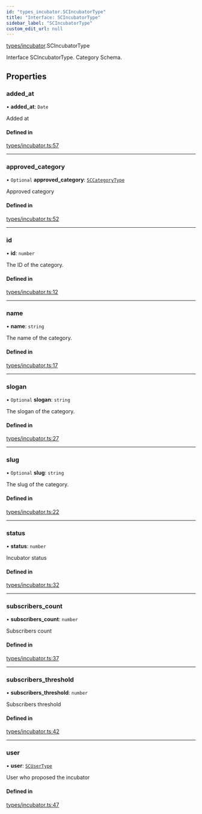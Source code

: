```yaml
---
id: "types_incubator.SCIncubatorType"
title: "Interface: SCIncubatorType"
sidebar_label: "SCIncubatorType"
custom_edit_url: null
---
```


[types/incubator](../modules/types_incubator.md).SCIncubatorType

Interface SCIncubatorType.
Category Schema.

## Properties

### added\_at

• **added\_at**: `Date`

Added at

#### Defined in

[types/incubator.ts:57](https://github.com/selfcommunity/community-ui/blob/cab08cf/packages/sc-core/src/types/incubator.ts#L57)

___

### approved\_category

• `Optional` **approved\_category**: [`SCCategoryType`](types_category.SCCategoryType.md)

Approved category

#### Defined in

[types/incubator.ts:52](https://github.com/selfcommunity/community-ui/blob/cab08cf/packages/sc-core/src/types/incubator.ts#L52)

___

### id

• **id**: `number`

The ID of the category.

#### Defined in

[types/incubator.ts:12](https://github.com/selfcommunity/community-ui/blob/cab08cf/packages/sc-core/src/types/incubator.ts#L12)

___

### name

• **name**: `string`

The name of the category.

#### Defined in

[types/incubator.ts:17](https://github.com/selfcommunity/community-ui/blob/cab08cf/packages/sc-core/src/types/incubator.ts#L17)

___

### slogan

• `Optional` **slogan**: `string`

The slogan of the category.

#### Defined in

[types/incubator.ts:27](https://github.com/selfcommunity/community-ui/blob/cab08cf/packages/sc-core/src/types/incubator.ts#L27)

___

### slug

• `Optional` **slug**: `string`

The slug of the category.

#### Defined in

[types/incubator.ts:22](https://github.com/selfcommunity/community-ui/blob/cab08cf/packages/sc-core/src/types/incubator.ts#L22)

___

### status

• **status**: `number`

Incubator status

#### Defined in

[types/incubator.ts:32](https://github.com/selfcommunity/community-ui/blob/cab08cf/packages/sc-core/src/types/incubator.ts#L32)

___

### subscribers\_count

• **subscribers\_count**: `number`

Subscribers count

#### Defined in

[types/incubator.ts:37](https://github.com/selfcommunity/community-ui/blob/cab08cf/packages/sc-core/src/types/incubator.ts#L37)

___

### subscribers\_threshold

• **subscribers\_threshold**: `number`

Subscribers threshold

#### Defined in

[types/incubator.ts:42](https://github.com/selfcommunity/community-ui/blob/cab08cf/packages/sc-core/src/types/incubator.ts#L42)

___

### user

• **user**: [`SCUserType`](types_user.SCUserType.md)

User who proposed the incubator

#### Defined in

[types/incubator.ts:47](https://github.com/selfcommunity/community-ui/blob/cab08cf/packages/sc-core/src/types/incubator.ts#L47)
